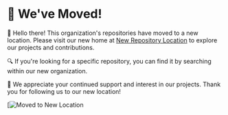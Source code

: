 # 📢 We've Moved!

👋 Hello there! This organization's repositories have moved to a new location. Please visit our new home at [New Repository Location](https://github.com/new_organization) to explore our projects and contributions.

🔍 If you're looking for a specific repository, you can find it by searching within our new organization.

🙏 We appreciate your continued support and interest in our projects. Thank you for following us to our new location!

[![Moved to New Location](https://www.google.com)
